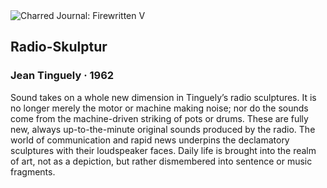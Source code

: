 <div class="artwork-of-the-day">
  <div class="container">
    <div class="img-wrapper">
      <img
        src="https://uploads4.wikiart.org/images/jean-tinguely/radio-skulptur-1962.jpg!Large.jpg"
        alt="Charred Journal: Firewritten V" />
    </div>
    <div class="artwork-detail">
      <div class="artwork-origin"> 
        <h2 class="artwork-name">Radio-Skulptur</h2>
        <h3 class="artist">
          Jean Tinguely
                    ·  1962
        </h3>
      </div>
      <p class="description">
        <span class="artwork-description-text ng-binding" ng-bind-html="viewModel.ArtworkOfTheDay.Description | unsafe">Sound takes on a whole new dimension in Tinguely’s radio sculptures. It is no longer merely the motor or machine making noise; nor do the sounds come from the machine-driven striking of pots or drums. These are fully new, always up-to-the-minute original sounds produced by the radio. The world of communication and rapid news underpins the declamatory sculptures with their loudspeaker faces. Daily life is brought into the realm of art, not as a depiction, but rather dismembered into sentence or music fragments.</span>
                        <div class="text-shadow-container" ng-show="showShadow" style=""></div>
      </p>
    </div>
  </div>

</div>
